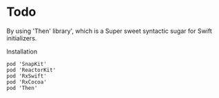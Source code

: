 # Todo

By using 'Then' library', which is a Super sweet syntactic sugar for Swift initializers.

Installation

```
pod 'SnapKit'
pod 'ReactorKit'
pod 'RxSwift'
pod 'RxCocoa'
pod 'Then'
```
